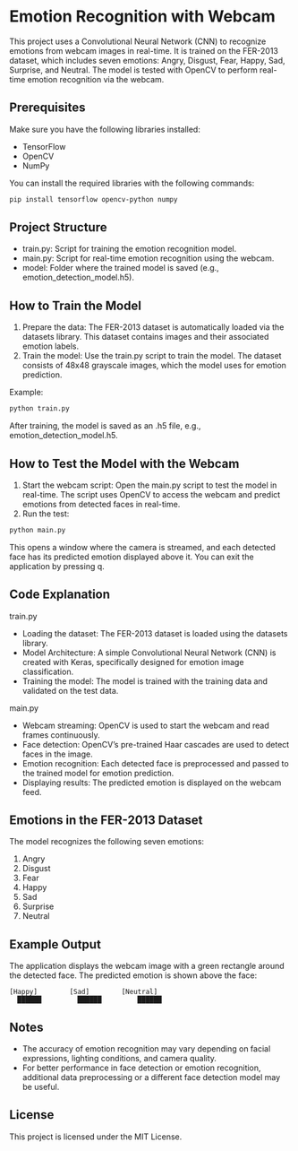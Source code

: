 # Emotion Recognition with Webcam

This project uses a Convolutional Neural Network (CNN) to recognize emotions from webcam images in real-time. It is trained on the FER-2013 dataset, which includes seven emotions: Angry, Disgust, Fear, Happy, Sad, Surprise, and Neutral. The model is tested with OpenCV to perform real-time emotion recognition via the webcam.

## Prerequisites

Make sure you have the following libraries installed:

- TensorFlow
- OpenCV
- NumPy

You can install the required libraries with the following commands:

```bash
pip install tensorflow opencv-python numpy
```

## Project Structure
- train.py: Script for training the emotion recognition model.
- main.py: Script for real-time emotion recognition using the webcam.
- model: Folder where the trained model is saved (e.g., emotion_detection_model.h5).

## How to Train the Model
1. Prepare the data: The FER-2013 dataset is automatically loaded via the datasets library. This dataset contains images and their associated emotion labels.
2. Train the model: Use the train.py script to train the model. The dataset consists of 48x48 grayscale images, which the model uses for emotion prediction.

Example:
```bash
python train.py
```

After training, the model is saved as an .h5 file, e.g., emotion_detection_model.h5.

## How to Test the Model with the Webcam
1. Start the webcam script: Open the main.py script to test the model in real-time. The script uses OpenCV to access the webcam and predict emotions from detected faces in real-time.
2. Run the test:
```bash
python main.py
```
This opens a window where the camera is streamed, and each detected face has its predicted emotion displayed above it. You can exit the application by pressing q.

## Code Explanation

train.py
- Loading the dataset: The FER-2013 dataset is loaded using the datasets library.
- Model Architecture: A simple Convolutional Neural Network (CNN) is created with Keras, specifically designed for emotion image classification.
- Training the model: The model is trained with the training data and validated on the test data.

main.py
- Webcam streaming: OpenCV is used to start the webcam and read frames continuously.
- Face detection: OpenCV’s pre-trained Haar cascades are used to detect faces in the image.
- Emotion recognition: Each detected face is preprocessed and passed to the trained model for emotion prediction.
- Displaying results: The predicted emotion is displayed on the webcam feed.

## Emotions in the FER-2013 Dataset

The model recognizes the following seven emotions:
1. Angry
2. Disgust
3. Fear
4. Happy
5. Sad
6. Surprise
7. Neutral

## Example Output

The application displays the webcam image with a green rectangle around the detected face. The predicted emotion is shown above the face:
```
[Happy]        [Sad]        [Neutral]
  ██████         ██████         ██████
```

## Notes
- The accuracy of emotion recognition may vary depending on facial expressions, lighting conditions, and camera quality.
- For better performance in face detection or emotion recognition, additional data preprocessing or a different face detection model may be useful.

## License
This project is licensed under the MIT License.
